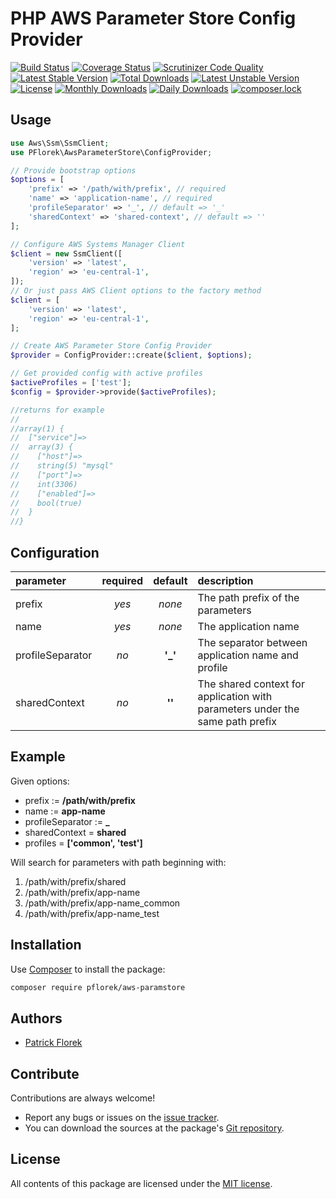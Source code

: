 # PHP AWS Parameter Store Config Provider

[![Build Status](https://travis-ci.org/pflorek/php-aws-paramstore.svg?branch=master)](https://travis-ci.org/pflorek/php-aws-paramstore)
[![Coverage Status](https://coveralls.io/repos/github/pflorek/php-aws-paramstore/badge.svg?branch=master)](https://coveralls.io/github/pflorek/php-aws-paramstore?branch=master)
[![Scrutinizer Code Quality](https://scrutinizer-ci.com/g/pflorek/php-aws-paramstore/badges/quality-score.png?b=master)](https://scrutinizer-ci.com/g/pflorek/php-aws-paramstore/?branch=master)
[![Latest Stable Version](https://poser.pugx.org/pflorek/aws-paramstore/v/stable)](https://packagist.org/packages/pflorek/aws-paramstore)
[![Total Downloads](https://poser.pugx.org/pflorek/aws-paramstore/downloads)](https://packagist.org/packages/pflorek/aws-paramstore)
[![Latest Unstable Version](https://poser.pugx.org/pflorek/aws-paramstore/v/unstable)](https://packagist.org/packages/pflorek/aws-paramstore)
[![License](https://poser.pugx.org/pflorek/aws-paramstore/license)](https://packagist.org/packages/pflorek/aws-paramstore)
[![Monthly Downloads](https://poser.pugx.org/pflorek/aws-paramstore/d/monthly)](https://packagist.org/packages/pflorek/aws-paramstore)
[![Daily Downloads](https://poser.pugx.org/pflorek/aws-paramstore/d/daily)](https://packagist.org/packages/pflorek/aws-paramstore)
[![composer.lock](https://poser.pugx.org/pflorek/aws-paramstore/composerlock)](https://packagist.org/packages/pflorek/aws-paramstore)


## Usage

```PHP
use Aws\Ssm\SsmClient;
use PFlorek\AwsParameterStore\ConfigProvider;

// Provide bootstrap options
$options = [
    'prefix' => '/path/with/prefix', // required
    'name' => 'application-name', // required
    'profileSeparator' => '_', // default => '_'
    'sharedContext' => 'shared-context', // default => ''
];

// Configure AWS Systems Manager Client
$client = new SsmClient([
    'version' => 'latest',
    'region' => 'eu-central-1',
]);
// Or just pass AWS Client options to the factory method
$client = [
    'version' => 'latest',
    'region' => 'eu-central-1',
];

// Create AWS Parameter Store Config Provider
$provider = ConfigProvider::create($client, $options);

// Get provided config with active profiles
$activeProfiles = ['test'];
$config = $provider->provide($activeProfiles);

//returns for example
//
//array(1) {
//  ["service"]=>
//  array(3) {
//    ["host"]=>
//    string(5) "mysql"
//    ["port"]=>
//    int(3306)
//    ["enabled"]=>
//    bool(true)
//  }
//}
```

## Configuration

| parameter | required | default | description |
| :--- | :---: | :---: | :--- |
| prefix | _yes_ | _none_ | The path prefix of the parameters |
| name | _yes_ | _none_ | The application name |
| profileSeparator | _no_ | **'_'** | The separator between application name and profile |
| sharedContext | _no_ | **''** | The shared context for application with parameters under the same path prefix |

## Example

Given options:

- prefix := **/path/with/prefix**
- name := **app-name**
- profileSeparator := **_**
- sharedContext = **shared**
- profiles = **['common', 'test']**

Will search for parameters with path beginning with:

1. /path/with/prefix/shared
1. /path/with/prefix/app-name
1. /path/with/prefix/app-name_common
1. /path/with/prefix/app-name_test

## Installation

Use [Composer] to install the package:

```bash
composer require pflorek/aws-paramstore
```

## Authors

* [Patrick Florek]

## Contribute

Contributions are always welcome!

* Report any bugs or issues on the [issue tracker].
* You can download the sources at the package's [Git repository].

## License

All contents of this package are licensed under the [MIT license].

[Composer]: https://getcomposer.org
[Git repository]: https://github.com/pflorek/php-aws-paramstore
[issue tracker]: https://github.com/pflorek/php-aws-paramstore/issues
[MIT license]: LICENSE
[Patrick Florek]: https://github.com/pflorek
